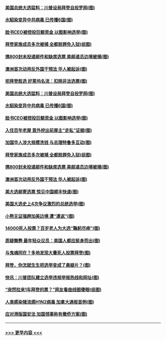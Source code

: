 #### [美国总统大选猛料：川普设局拜登自投罗网(图)](../pages/p3/951903.md?t=11091753) 
#### [水貂染变异中共病毒 已传播6国(图)](../pages/p3/951891.md?t=11091753) 
#### [脸书CEO被控投巨额资金 以图影响选举(图)](../pages/p3/951861.md?t=11091753) 
#### [拜登家族成员多次被捕 全都脱罪免入狱(组图)](../pages/p3/951734.md?t=11091753) 
#### [携800封未投递邮件和缺席选票 美邮递员边境被捕(图)](../pages/p3/951742.md?t=11091753) 
#### [澳洲首次动用反外国干预法 华人被起诉(图)](../pages/p3/951743.md?t=11091753) 
#### [拒拜登胜选 好莱坞名流：扣除非法选票(图)](../pages/p3/951927.md?t=11091753) 
#### [美国总统大选猛料：川普设局拜登自投罗网(图)](../pages/p3/951903.md?t=11091753) 
#### [水貂染变异中共病毒 已传播6国(图)](../pages/p3/951891.md?t=11091753) 
#### [脸书CEO被控投巨额资金 以图影响选举(图)](../pages/p3/951861.md?t=11091753) 
#### [入住百年老屋 意外挖出前屋主“走私”证据(图)](../pages/p3/951858.md?t=11091753) 
#### [加国华人涉大规模洗钱 与总理特鲁多互动(图)](../pages/p3/951854.md?t=11091753) 
#### [拜登家族成员多次被捕 全都脱罪免入狱(组图)](../pages/p3/951734.md?t=11091753) 
#### [携800封未投递邮件和缺席选票 美邮递员边境被捕(图)](../pages/p3/951742.md?t=11091753) 
#### [澳洲首次动用反外国干预法 华人被起诉(图)](../pages/p3/951743.md?t=11091753) 
#### [美大选邮寄选票 惊见中国顺丰快递(图)](../pages/p3/951733.md?t=11091753) 
#### [美国大选史上4次争议激烈的总统选举(图)](../pages/p3/951627.md?t=11091753) 
#### [小熊无证强跨加美边境 遭“遣返”(图)](../pages/p3/951724.md?t=11091753) 
#### [14000死人投票？百岁老人为大选“鞠躬尽瘁”(图)](../pages/p3/951722.md?t=11091753) 
#### [质疑舞弊 最年轻众议员：美国人都应挺身而出(图)](../pages/p3/951569.md?t=11091753) 
#### [与鬼魂同在？多地发现大量死人投票拜登(图)](../pages/p3/951681.md?t=11091753) 
#### [拜登，你怎就生生把选举变成了悬疑片？(图)](../pages/p3/951603.md?t=11091753) 
#### [快讯：川普团队建立选举违规举报热线和网址(图)](../pages/p3/951625.md?t=11091753) 
#### [“突然拉来1车拜登的票？”网友看曲线图傻眼(组图)](../pages/p3/951582.md?t=11091753) 
#### [人类感染猪流感H1N2病毒 加拿大通报首例(图)](../pages/p3/951587.md?t=11091753) 
#### [应对港版国安法 加国领事称有撤侨方案(图)](../pages/p3/951586.md?t=11091753) 

----
#### [ >>> 更早内容 <<< ](../indexes/p3-earlier.md)
